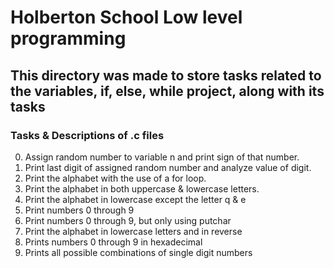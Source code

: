 # Holberton School Low level programming
## This directory was made to store tasks related to the variables, if, else, while project, along with its tasks
### Tasks & Descriptions of .c files
  0. Assign random number to variable n and print sign of that number.
  1. Print last digit of assigned random number and analyze value of digit.
  2. Print the alphabet with the use of a for loop.
  3. Print the alphabet in both uppercase & lowercase letters.
  4. Print the alphabet in lowercase except the letter q & e
  5. Print numbers 0 through 9
  6. Print numbers 0 through 9, but only using putchar
  7. Print the alphabet in lowercase letters and in reverse
  8. Prints numbers 0 through 9 in hexadecimal
  9. Prints all possible combinations of single digit numbers
